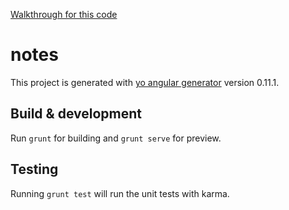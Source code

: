 [Walkthrough for this code](http://www.harrisonjackson.us/frontend/2015/03/31/Prototyping-with-apiary-and-angularjs.html)

# notes

This project is generated with [yo angular generator](https://github.com/yeoman/generator-angular)
version 0.11.1.

## Build & development

Run `grunt` for building and `grunt serve` for preview.

## Testing

Running `grunt test` will run the unit tests with karma.
